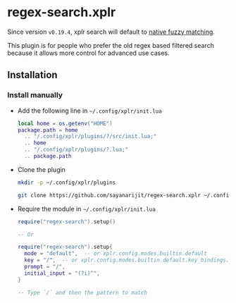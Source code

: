 # regex-search.xplr

Since version `v0.19.4`, xplr search will default to [native fuzzy matching](https://github.com/sayanarijit/xplr/pull/511).

This plugin is for people who prefer the old regex based filtered search because it
allows more control for advanced use cases.

## Installation

### Install manually

- Add the following line in `~/.config/xplr/init.lua`

  ```lua
  local home = os.getenv("HOME")
  package.path = home
    .. "/.config/xplr/plugins/?/src/init.lua;"
    .. home
    .. "/.config/xplr/plugins/?.lua;"
    .. package.path
  ```

- Clone the plugin

  ```bash
  mkdir -p ~/.config/xplr/plugins

  git clone https://github.com/sayanarijit/regex-search.xplr ~/.config/xplr/plugins/regex-search
  ```

- Require the module in `~/.config/xplr/init.lua`

  ```lua
  require("regex-search").setup()

  -- Or

  require("regex-search").setup{
    mode = "default",  -- or xplr.config.modes.builtin.default
    key = "/",  -- or xplr.config.modes.builtin.default.key_bindings.on_key["/"]
    prompt = "/",
    initial_input = "(?i)^",
  }

  -- Type `/` and then the pattern to match
  ```
